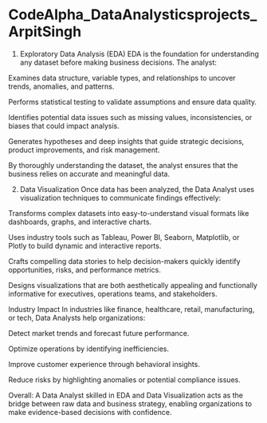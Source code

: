 # CodeAlpha_DataAnalysticsprojects_ArpitSingh
1. Exploratory Data Analysis (EDA)
EDA is the foundation for understanding any dataset before making business decisions. The analyst:

Examines data structure, variable types, and relationships to uncover trends, anomalies, and patterns.

Performs statistical testing to validate assumptions and ensure data quality.

Identifies potential data issues such as missing values, inconsistencies, or biases that could impact analysis.

Generates hypotheses and deep insights that guide strategic decisions, product improvements, and risk management.

By thoroughly understanding the dataset, the analyst ensures that the business relies on accurate and meaningful data.

2. Data Visualization
Once data has been analyzed, the Data Analyst uses visualization techniques to communicate findings effectively:

Transforms complex datasets into easy-to-understand visual formats like dashboards, graphs, and interactive charts.

Uses industry tools such as Tableau, Power BI, Seaborn, Matplotlib, or Plotly to build dynamic and interactive reports.

Crafts compelling data stories to help decision-makers quickly identify opportunities, risks, and performance metrics.

Designs visualizations that are both aesthetically appealing and functionally informative for executives, operations teams, and stakeholders.

Industry Impact
In industries like finance, healthcare, retail, manufacturing, or tech, Data Analysts help organizations:

Detect market trends and forecast future performance.

Optimize operations by identifying inefficiencies.

Improve customer experience through behavioral insights.

Reduce risks by highlighting anomalies or potential compliance issues.

Overall: A Data Analyst skilled in EDA and Data Visualization acts as the bridge between raw data and business strategy, enabling organizations to make evidence-based decisions with confidence.
